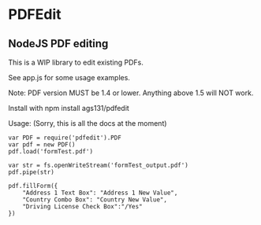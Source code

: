 # PDFEdit
## NodeJS PDF editing

This is a WIP library to edit existing PDFs. 

See app.js for some usage examples.

Note: PDF version MUST be 1.4 or lower. Anything above 1.5 will NOT work.

Install with
	npm install ags131/pdfedit

Usage: (Sorry, this is all the docs at the moment)

	var PDF = require('pdfedit').PDF
	var pdf = new PDF()
	pdf.load('formTest.pdf')
	
	var str = fs.openWriteStream('formTest_output.pdf')
	pdf.pipe(str)

	pdf.fillForm({
		"Address 1 Text Box": "Address 1 New Value",
		"Country Combo Box": "Country New Value",
		"Driving License Check Box":"/Yes"
	})



